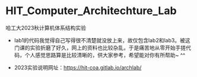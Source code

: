 # HIT_Computer_Architechture_Lab
哈工大2023秋计算机体系结构实验</br>

* lab1的代码我觉得自己写得很不清楚就没放上来，故仅包含lab2和lab3。被这门课的实验折磨了好久，网上的资料也比较杂乱，于是痛苦地从零开始手搓代码，个人感觉思路算是比较清晰的，供大家参考，希望能对你有所帮助~ ^^</br>

* 2023实验说明网址：https://hit-coa.gitlab.io/archlab/
